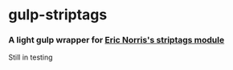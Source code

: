 # gulp-striptags

### A light gulp wrapper for [Eric Norris's striptags module](https://github.com/ericnorris/striptags)

Still in testing
